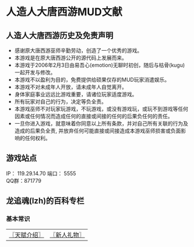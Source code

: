# 人造人大唐西游MUD文献

## 人造人大唐西游历史及免责声明
* 感谢原大唐西游巫师辛勤劳动，创造了一个优秀的游戏。
* 本游戏是在原大唐西游公开的源代码上发展而来。
* 本游戏于2006年2月3日由易吾心(emotion)无聊时初创，随后与枯骨(kugu)一起开发与修改。
* 本游戏不以盈利为目的，免费提供给硕果仅存的MUD玩家消遣娱乐。
* 本游戏不对未成年人开放，请未成年人自觉离开。
* 身体家庭事业远远比游戏重要，请诸位玩家适度游戏。
* 所有玩家对自己的行为，决定等负全责。
* 本游戏巫师不对玩家玩游戏，不玩游戏，或没有游戏玩，或玩不到游戏等任何因素或任何情况而造成任何的直接或间接的任何的后果负任何的责任。
* 一旦你进入游戏，就意味着你同意以上所有条款，并对自己所有关联的行为及造成的后果负全责, 并放弃任何可能直接或间接造成本游戏巫师损害或负面影响的任何权利。

## 游戏站点
IP： 119.29.14.70 端口： 5555  
QQ群：871779

## 龙追魂(lzh)的百科专栏
### 基本常识
| | |
| --- | --- |
| [〖天赋介绍〗](doc/gift-intro-lzh.md) | [〖新人礼物〗](doc/newbie-gift-lzh.md) |
